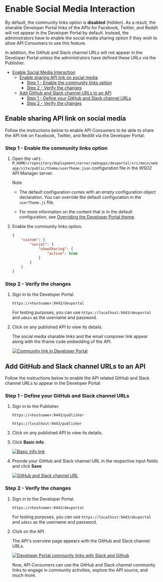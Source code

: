 # Enable Social Media Interaction

By default, the community links option is **disabled** (hidden). As a result, the sharable Developer Portal links of the APIs for Facebook, Twitter, and Reddit will not appear in the Developer Portal by default. Instead, the administrators have to enable the social media sharing option if they wish to allow API Consumers to use this feature.

In addition, the GitHub and Slack channel URLs will not appear in the Developer Portal unless the administrators have defined these URLs via the Publisher.

- [Enable Social Media Interaction](#enable-social-media-interaction)
  - [Enable sharing API link on social media](#enable-sharing-api-link-on-social-media)
    - [Step 1 - Enable the community links option](#step-1---enable-the-community-links-option)
    - [Step 2 - Verify the changes](#step-2---verify-the-changes)
  - [Add GitHub and Slack channel URLs to an API](#add-github-and-slack-channel-urls-to-an-api)
    - [Step 1 - Define your GitHub and Slack channel URLs](#step-1---define-your-github-and-slack-channel-urls)
    - [Step 2 - Verify the changes](#step-2---verify-the-changes-1)

## Enable sharing API link on social media

Follow the instructions below to enable API Consumers to be able to share the API link on Facebook, Twitter, and Reddit via the Developer Portal:

### Step 1 - Enable the community links option 

1. Open the `<API-M_HOME>/repository/deployment/server/webapps/devportal/src/main/webapp/site/public/theme/userTheme.json` configuration file in the WSO2 API Manager server.

    <html>
    <div class="admonition note">
    <p class="admonition-title">Note</p>
    <ul>
    <li>
    The default configuration comes with an empty configuration object declaration. You can override the default configuration in the <code>userTheme.js</code> file.
    </li>
    <li>
    <p>For more information on the content that is in the default configuration, see <a href="{{base_path}}/reference/customize-product/customizations/customizing-the-developer-portal/overriding-developer-portal-theme/#content-of-defaultthemejs">Overriding the Developer Portal theme</a>.</p>
    </li>
    </ul>
    </div> 
    </html>

2.  Enable the community links option.

    ```json
    {
        "custom": {
            "social": {
                "showSharing": {
                    "active": true
                }
            }
        }
    }
    ```

### Step 2 - Verify the changes

1.  Sign in to the Developer Portal.

    `https://<hostname>:9443/devportal`
     
    For testing purposes, you can use `https://localhost:9443/devportal` and `admin` as the username and password.

2. Click on any published API to view its details. 

     The social media sharable links and the email composer link appear along with the iframe code embedding of the API.

    [![Community link in Developer Portal]({{base_path}}/assets/img/design/community-features/devportal-default-community-links.png)]({{base_path}}/assets/img/design/community-features/devportal-default-community-links.png)
    

## Add GitHub and Slack channel URLs to an API

Follow the instructions below to enable the API related GitHub and Slack channel URLs to appear in the Developer Portal:

### Step 1 - Define your GitHub and Slack channel URLs

1.  Sign in to the Publisher.

    `https://<hostname>:9443/publisher`
     
    `https://localhost:9443/publisher`

2. Click on any published API to view its details.

3. Click **Basic info**.

    [![Basic info link]({{base_path}}/assets/img/design/community-features/publisher-community-link-basic-info.png)]({{base_path}}/assets/img/design/community-features/publisher-community-link-basic-info.png)

4. Provide your GitHub and Slack channel URL in the respective input fields and click **Save**

    [![GitHub and Slack channel URL]({{base_path}}/assets/img/design/community-features/publisher-slack-urls.png)]({{base_path}}/assets/img/design/community-features/publisher-slack-urls.png)

### Step 2 - Verify the changes

1. Sign in to the Developer Portal.

    `https://<hostname>:9443/devportal`
     
    For testing purposes, you can use `https://localhost:9443/devportal` and `admin` as the username and password.

2. Click on the API.

     The API's overview page appears with the GitHub and Slack channel URLs.

     [![Developer Portal community links with Slack and Github]({{base_path}}/assets/img/design/community-features/devportal-community-links-with-slack-github.png)]({{base_path}}/assets/img/design/community-features/devportal-community-links-with-slack-github.png)

     Now, API Consumers can use the GitHub and Slack channel community links to engage in community activities, explore the API source, and much more.
